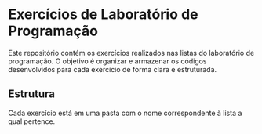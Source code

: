 # Exercícios de Laboratório de Programação

Este repositório contém os exercícios realizados nas listas do laboratório de programação. O objetivo é organizar e armazenar os códigos desenvolvidos para cada exercício de forma clara e estruturada.

## Estrutura

Cada exercício está em uma pasta com o nome correspondente à lista a qual pertence.

